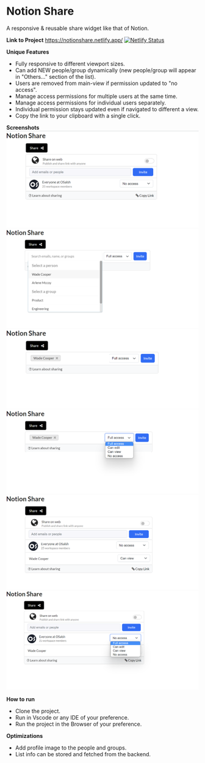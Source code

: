 # Notion Share
A responsive & reusable share widget like that of Notion. 

**Link to Project**  https://notionshare.netlify.app/
[![Netlify Status](https://api.netlify.com/api/v1/badges/d45cca2d-36cf-495a-9740-961b81f352d1/deploy-status)](https://app.netlify.com/sites/notionshare/deploys)


**Unique Features** 
- Fully responsive to different viewport sizes.
- Can add NEW people/group dynamically (new people/group will appear in "Others..." section of the list).
- Users are removed from main-view if permission updated to "no access".
- Manage access permissions for multiple users at the same time.
- Manage access permissions for individual users separately.
- Individual permission stays updated even if navigated to different a view.
- Copy the link to your clipboard with a single click.


**Screenshots**
![alt tag](./assets/img/page2.png)
![alt tag](./assets/img/page4.png)
![alt tag](./assets/img/page5.png)
![alt tag](./assets/img/page6.png)
![alt tag](./assets/img/page7.png)
![alt tag](./assets/img/page8.png)



**How to run**
- Clone the project.
- Run in Vscode or any IDE of your preference.
- Run the project in the Browser of your preference.


**Optimizations**
- Add profile image to the people and groups.
- List info can be stored and fetched from the backend. 

